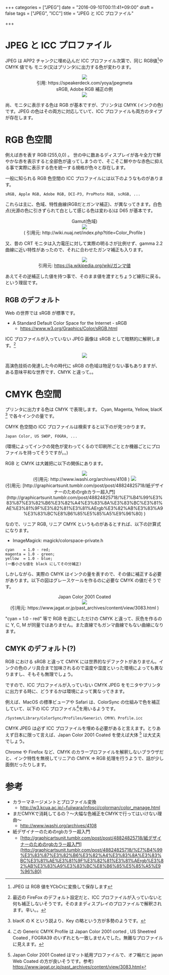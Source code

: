 +++
categories = ["JPEG"]
date = "2016-09-10T00:11:41+09:00"
draft = false
tags = ["JPEG", "ICC"]
title = "JPEG と ICC プロファイル"

+++

# JPEG と ICC プロファイル

JPEG は APP2 チャンクに埋め込んだ ICC プロファイル次第で、同じ RGB値[^1]や CMYK 値でも モニタ(又はプリンタ)に出力する色が変わります。

[^1]:JPEG は RGB 値をYCbCrに変換して保存します

<center>
<img src="../jpeg-profile-icc.png" /> </br>
引用: https://speakerdeck.com/yoya/jpegmeta
 </center>

<center>
 sRGB, Adobe RGB 補正の例 </br>
 <img src="../figure-srgb-adobergb.png" />
 </center>

尚、モニタに表示する色は RGB が基本ですが、プリンタは CMYK (インクの色)です。JPEG の色はその両方に対応していて、ICC プロファイルも両方のタイプが存在します。

# RGB 色空間

例えば赤を表す RGB:(255,0,0) 。
世の中に数あるディスプレイが各々全力で鮮やかな赤を表示すると全部色が違ってしまうので、そこそこ鮮やかな赤色に抑える事で実際に表示する色を統一する規格が色々と存在します。

一般に知られる RGB 色空間の ICC プロファイルには以下のようなものがあります。
```
sRGB, Apple RGB, Adobe RGB, DCI-P3, ProPhoto RGB, scRGB, ...
```

これらは主に、色域、特性曲線(RGBだとガンマ補正)、が異なってきます。白色点(光源の色に引きずられて白として感じる色は変わる)は D65 が基本です。

<center>
  Gamut(色域) <br/>
  <img src="../StandardProfilesGamutCoverage.jpg" aligh="center" /> <br/>
  ( 引用元: http://wiki.nuaj.net/index.php?title=Color_Profile )
</center>

又、昔の CRT モニタは入力電圧に対して実際の明るさが比例せず、gamma 2.2 曲線に近い特性があったので、それに合わせたガンマ補正も入ります。

<center>
<img src="../Gamma06_300.png" /> <br />
引用元: <a href="https://ja.wikipedia.org/wiki/%E3%82%AC%E3%83%B3%E3%83%9E%E5%80%A4"> https://ja.wikipedia.org/wiki/ガンマ値 </a>
 </center>

あえてその逆補正した値を持つ事で、そのまま値を渡すとちょうど線形に戻る。という理屈です。

## RGB のデフォルト

Web の世界では sRGB が標準です。

- A Standard Default Color Space for the Internet - sRGB
  - https://www.w3.org/Graphics/Color/sRGB.html

ICC プロファイルが入っていない JPEG 画像は sRGB として暗黙的に解釈します。[^2]

[^2]: 最近の FireFox のデフォルト設定だと、ICC プロファイルが入っていないと何も補正しないそうです。そのままディスプレイのプロファイルで解釈されます。辛い。。

<center> <img src="../figure-noicc.png" /> </center>

高演色技術の発達した今の時代に sRGB の色域は物足りない事もありますが、ある意味平和な世界です、CMYK と違って。。

# CMYK 色空間

プリンタに出力する色は CMYK で表現します。
Cyan, Magenta, Yellow, blacK [^3] で各々インクの量です。

[^3]: blacK の K という説より、Key の略という方が多勢のようです。

CMYK 色空間の ICC プロファイルは検索すると以下のが見つかります。

```
Japan Color, US SWOP, FOGRA, ...
```
(環境によってインクの発色が変わってくるので印刷所ごととか機器ごとにプロファイルを持ってそうですが。。)

RGB と CMYK は大雑把に以下の関係にあります。

<center>
 <img src="../CMYRGBv3.png" /> <br />
   (引用元: http://www.iwashi.org/archives/4108 )
 <img src="../fig14-half.jpg" /> <br />
   (引用元: [http://graphicartsunit.tumblr.com/post/post/48824825718/紙デザイナーのためのrgbカラー超入門](http://graphicartsunit.tumblr.com/post/48824825718/%E7%B4%99%E3%83%87%E3%82%B6%E3%82%A4%E3%83%8A%E3%83%BC%E3%81%AE%E3%81%9F%E3%82%81%E3%81%AErgb%E3%82%AB%E3%83%A9%E3%83%BC%E8%B6%85%E5%85%A5%E9%96%80) )
</center>

なので、リニア RGB, リニア CMYK というものがあるとすれば、以下の計算式になります。

- ImageMagick: magick/colorspace-private.h

```
cyan    = 1.0 - red;
magenta = 1.0 - green;
yellow  = 1.0 - blue;
(一番小さな値を black にしてその分補正)
```

しかしながら、実際の CMYK はインクの量を表すので、その値に補正する必要があります。以下の図はグレースケールを作るのに必要な CMYK の値だそうです。
<center>
 Japan Color 2001 Coated <br />
 <img src="../10993-04-JapanColor-crop.jpg" /> <br />
   (引用元: https://www.jagat.or.jp/past_archives/content/view/3083.html )
</center>

"cyan = 1.0 - red" 等で RGB を逆にしただけの CMYK と違って、灰色を作るのに Y, C, M が同量ではありません。また直線でもガンマ曲線でもない曲線になります。

## CMYK のデフォルト(?)

RGB における sRGB と違って CMYK には世界的なデファクトがありません。インクの色のノリ具合まで加味されるので温度や湿度といった環境によっても異なりますし、そもそも無理でしょう。

ですので、ICC プロファイルが入っていない CMYK JPEG をモニタやプリンタに出力する時に、どうするかは環境によって異なってきます。

例えば、MacOS の標準ビューアや Safari は、ColorSync の仕組みで色を補正していて、以下の ICC プロファイル[^4]を用いるようです。

```
/System/Library/ColorSync/Profiles/Generic\ CMYK\ Profile.icc
```
[^4]: この Generic CMYK Profile は Japan Color 2001 corted , US Sheetred Coated , FOGRA39 のいずれとも一致しませんでした。無難なプロファイルに見えます。

CMYK JPEG は必ず ICC プロファイルを埋める必要があると言えます。とりあえず日本に限って言えば、Japan Color 2001 Coated を使えば大体 [^5] は大丈夫でしょう。

[^5]: Japan Color 2001 Coated はマット紙用プロファイルで、オフ輪だと japan Web Coated の方が良いそうです。参考) https://www.jagat.or.jp/past_archives/content/view/3083.html

Chrome や Firefox など、CMYK のカラープロファイルを解釈しないブラウザだと、インク特性を無視してリニアの CMYK => RGB 処理を行うようで、話が少し面倒だったりします。

# 参考

- カラーマネージメントとプロファイル変換
  - http://w3.kcua.ac.jp/~fujiwara/infosci/colorman/color_manage.html
- まだCMYKで消耗してるの？〜大幅な色補正をCMYKで行ってはいけない理由〜
  - http://www.iwashi.org/archives/4108
- 紙デザイナーのためのrgbカラー超入門
  - [http://graphicartsunit.tumblr.com/post/post/48824825718/紙デザイナーのためのrgbカラー超入門](http://graphicartsunit.tumblr.com/post/48824825718/%E7%B4%99%E3%83%87%E3%82%B6%E3%82%A4%E3%83%8A%E3%83%BC%E3%81%AE%E3%81%9F%E3%82%81%E3%81%AErgb%E3%82%AB%E3%83%A9%E3%83%BC%E8%B6%85%E5%85%A5%E9%96%80)
